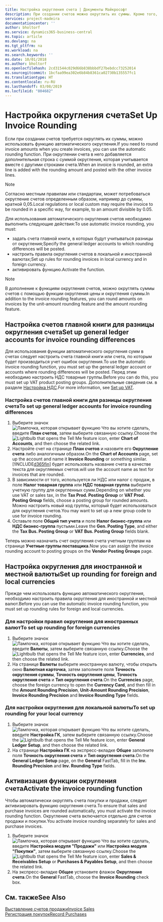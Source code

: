 ```yaml
---
title: Настройка округления счета | Документы Майкрософт
description: При создании счетов можно округлить их суммы. Кроме того, согласно местным правилам или стандартам может требоваться округление счетов определенным образом, например до суммы, кратной 0,05.
services: project-madeira
documentationcenter: ''
author: bholtorf
ms.service: dynamics365-business-central
ms.topic: article
ms.devlang: na
ms.tgt_pltfrm: na
ms.workload: na
ms.search.keywords: ''
ms.date: 10/01/2018
ms.author: bholtorf
ms.openlocfilehash: 2cd31544c029d66b838bbbdf27bebdcc73252014
ms.sourcegitcommit: 1bcfaa99ea302e6b84b8361ca02730b135557fc1
ms.translationtype: HT
ms.contentlocale: ru-RU
ms.lasthandoff: 03/08/2019
ms.locfileid: "804682"
---
```

# <a name="set-up-invoice-rounding"></a><span data-ttu-id="a97af-104">Настройка округления счета</span><span class="sxs-lookup"><span data-stu-id="a97af-104">Set Up Invoice Rounding</span></span>
<span data-ttu-id="a97af-105">Если при создании счетов требуется округлять их суммы, можно использовать функцию автоматического округления.</span><span class="sxs-lookup"><span data-stu-id="a97af-105">If you need to round invoice amounts when you create invoices, you can use the automatic rounding function.</span></span> <span data-ttu-id="a97af-106">При округлении счета в него добавляется дополнительная строка с суммой округления, которая учитывается вместе с другими строками счета.</span><span class="sxs-lookup"><span data-stu-id="a97af-106">When an invoice is rounded, an extra line is added with the rounding amount and posted with the other invoice lines.</span></span>

> [!NOTE]  
>  <span data-ttu-id="a97af-107">Согласно местным правилам или стандартам, может потребоваться округление счетов определенным образом, например до суммы, кратной 0,05.</span><span class="sxs-lookup"><span data-stu-id="a97af-107">Local regulations or local custom may require the invoice to be rounded in a specific way, for example, to an amount divisible by 0.05.</span></span>  

<span data-ttu-id="a97af-108">Для использования автоматического округления счетов необходимо выполнить следующие действия:</span><span class="sxs-lookup"><span data-stu-id="a97af-108">To use automatic invoice rounding, you must:</span></span>  

* <span data-ttu-id="a97af-109">задать счета главной книги, в которых будут учитываться разницы от округления;</span><span class="sxs-lookup"><span data-stu-id="a97af-109">Specify the general ledger accounts to which rounding differences will be posted.</span></span>  
* <span data-ttu-id="a97af-110">настроить правила округления счетов в локальной и иностранной валютах;</span><span class="sxs-lookup"><span data-stu-id="a97af-110">Set up rules for rounding invoices in local currency and in foreign currency.</span></span>  
* <span data-ttu-id="a97af-111">активировать функцию.</span><span class="sxs-lookup"><span data-stu-id="a97af-111">Activate the function.</span></span>  

> [!NOTE]  
>  <span data-ttu-id="a97af-112">В дополнение к функциям округления счетов, можно округлять суммы счетов с помощью функции округления цены и округления суммы.</span><span class="sxs-lookup"><span data-stu-id="a97af-112">In addition to the invoice rounding features, you can round amounts on invoices by the unit-amount rounding feature and the amount rounding feature.</span></span>  

## <a name="set-up-general-ledger-accounts-for-invoice-rounding-differences"></a><span data-ttu-id="a97af-113">Настройка счетов главной книги для разницы округления счета</span><span class="sxs-lookup"><span data-stu-id="a97af-113">Set up general ledger accounts for invoice rounding differences</span></span>
<span data-ttu-id="a97af-114">Для использования функции автоматического округления сумм в счетах следует настроить счета главной книги или счета, по которым будет производиться учет ошибок округления.</span><span class="sxs-lookup"><span data-stu-id="a97af-114">To use the automatic invoice rounding function, you must set up the general ledger account or accounts where rounding differences will be posted.</span></span> <span data-ttu-id="a97af-115">Перед этим необходимо настроить НДС товарные группы.</span><span class="sxs-lookup"><span data-stu-id="a97af-115">Before you can do this, you must set up VAT product posting groups.</span></span> <span data-ttu-id="a97af-116">Дополнительные сведения см. в разделе [Настройка НДС](finance-setup-vat.md).</span><span class="sxs-lookup"><span data-stu-id="a97af-116">For more information, see [Set up VAT](finance-setup-vat.md).</span></span>  

### <a name="to-set-up-general-ledger-accounts-for-invoice-rounding-differences"></a><span data-ttu-id="a97af-117">Настройка счетов главной книги для разницы округления счета</span><span class="sxs-lookup"><span data-stu-id="a97af-117">To set up general ledger accounts for invoice rounding differences</span></span>  
1. <span data-ttu-id="a97af-118">Выберите значок ![Лампочка, которая открывает функцию Что вы хотите сделать](media/ui-search/search_small.png "Что вы хотите сделать"), введите **План счетов**, затем выберите связанную ссылку.</span><span class="sxs-lookup"><span data-stu-id="a97af-118">Choose the ![Lightbulb that opens the Tell Me feature](media/ui-search/search_small.png "Tell me what you want to do") icon, enter **Chart of Accounts**, and then choose the related link.</span></span>  
2. <span data-ttu-id="a97af-119">Настройте счет на странице **План счетов** и назовите его **Округление счета** либо аналогичным образом.</span><span class="sxs-lookup"><span data-stu-id="a97af-119">On the **Chart of Accounts** page, set up the account and name it **Invoice Rounding** or something similar.</span></span> [!INCLUDE[d365fin](includes/d365fin_md.md)] <span data-ttu-id="a97af-120">будет использовать название счета в качестве текста для округляемых счетов.</span><span class="sxs-lookup"><span data-stu-id="a97af-120">will use the account name as text for invoices that are rounded.</span></span>  
3. <span data-ttu-id="a97af-121">В зависимости от того, используется ли НДС или налог с продаж, в поле **Налог товарная группа** или **НДС товарная группа** выберите учетную группу для округленных сумм.</span><span class="sxs-lookup"><span data-stu-id="a97af-121">Depending on whether you use VAT or sales tax, in the **Tax Prod. Posting Group** or **VAT Prod. Posting Group** fields, choose a posting group for rounded amounts.</span></span> <span data-ttu-id="a97af-122">Можно настроить новый код группы, который будет использоваться для округления счетов.</span><span class="sxs-lookup"><span data-stu-id="a97af-122">You may want to set up a new group code to use for invoice rounding.</span></span>
4. <span data-ttu-id="a97af-123">Оставьте поле **Общий тип учета** и поле **Налог бизнес-группа** или **НДС бизнес-группа** пустыми.</span><span class="sxs-lookup"><span data-stu-id="a97af-123">Leave the **Gen. Posting Type**, and either the **Tax Bus. Posting Group** or **VAT Bus. Posting Group** fields blank.</span></span> <!-- Why do we say to leave these blank, when there are a lot of other fields we also leave blank but don't mention? -->  

<span data-ttu-id="a97af-124">Теперь можно назначить счет округления счета учетным группам на странице **Учетные группы поставщика**.</span><span class="sxs-lookup"><span data-stu-id="a97af-124">Now you can assign the invoice rounding account to posting groups on the **Vendor Posting Groups** page.</span></span>  <!-- Why only the vendor posting groups? -->

## <a name="set-up-rounding-for-foreign-and-local-currencies"></a><span data-ttu-id="a97af-125">Настройка округления для иностранной и местной валюты</span><span class="sxs-lookup"><span data-stu-id="a97af-125">Set up rounding for foreign and local currencies</span></span>
<span data-ttu-id="a97af-126">Прежде чем использовать функцию автоматического округления, необходимо настроить правила округления для иностранной и местной валют.</span><span class="sxs-lookup"><span data-stu-id="a97af-126">Before you can use the automatic invoice rounding function, you must set up rounding rules for foreign and local currencies.</span></span>

### <a name="to-set-up-rounding-for-foreign-currencies"></a><span data-ttu-id="a97af-127">Для настройки правил округления для иностранных валют</span><span class="sxs-lookup"><span data-stu-id="a97af-127">To set up rounding for foreign currencies</span></span>  
1. <span data-ttu-id="a97af-128">Выберите значок ![Лампочка, которая открывает функцию Что вы хотите сделать](media/ui-search/search_small.png "Что вы хотите сделать"), введите **Валюты**, затем выберите связанную ссылку.</span><span class="sxs-lookup"><span data-stu-id="a97af-128">Choose the ![Lightbulb that opens the Tell Me feature](media/ui-search/search_small.png "Tell me what you want to do") icon, enter **Currencies**, and then choose the related link.</span></span>  
2. <span data-ttu-id="a97af-129">На странице **Валюты** выберите иностранную валюту, чтобы открыть окно **Валютная карточка**, затем заполните поля **Точность округления суммы**, **Точность округления цены**, **Точность округления счета** и **Тип округления счета**.</span><span class="sxs-lookup"><span data-stu-id="a97af-129">On the **Currencies** page, choose the foreign currency to open the **Currency Card**, and then fill in the **Amount Rounding Precision**, **Unit-Amount Rounding Precision**, **Invoice Rounding Precision** and **Invoice Rounding Type** fields.</span></span>

### <a name="to-set-up-rounding-for-your-local-currency"></a><span data-ttu-id="a97af-130">Для настройки округления для локальной валюты</span><span class="sxs-lookup"><span data-stu-id="a97af-130">To set up rounding for your local currency</span></span>
1. <span data-ttu-id="a97af-131">Выберите значок ![Лампочка, которая открывает функцию Что вы хотите сделать](media/ui-search/search_small.png "Что вы хотите сделать"), введите **Настройка ГК**, затем выберите связанную ссылку.</span><span class="sxs-lookup"><span data-stu-id="a97af-131">Choose the ![Lightbulb that opens the Tell Me feature](media/ui-search/search_small.png "Tell me what you want to do") icon, enter **General Ledger Setup**, and then choose the related link.</span></span>  
2. <span data-ttu-id="a97af-132">На странице **Настройка ГК** на экспресс-вкладке **Общее** заполните поля **Точность округления счета** и **Тип округления счета**.</span><span class="sxs-lookup"><span data-stu-id="a97af-132">On the **General Ledger Setup** page, on the **General** FastTab, fill in the **Inv. Rounding Precision** and **Inv. Rounding Type** fields.</span></span>  

## <a name="activate-the-invoice-rounding-function"></a><span data-ttu-id="a97af-133">Активизация функции округления счета</span><span class="sxs-lookup"><span data-stu-id="a97af-133">Activate the invoice rounding function</span></span>  
<span data-ttu-id="a97af-134">Чтобы автоматически округлять счета покупки и продажи, следует активизировать функцию округления счета.</span><span class="sxs-lookup"><span data-stu-id="a97af-134">To ensure that sales and purchase invoices are rounded automatically, you must activate the invoice rounding function.</span></span> <span data-ttu-id="a97af-135">Округление счета включается отдельно для счетов продажи и покупки.</span><span class="sxs-lookup"><span data-stu-id="a97af-135">You activate invoice rounding separately for sales and purchase invoices.</span></span>

1. <span data-ttu-id="a97af-136">Выберите значок ![Лампочка, которая открывает функцию Что вы хотите сделать](media/ui-search/search_small.png "Что вы хотите сделать"), введите **Настройка модуля "Продажи"** или **Настройка модуля "Покупки"**, затем выберите связанную ссылку.</span><span class="sxs-lookup"><span data-stu-id="a97af-136">Choose the ![Lightbulb that opens the Tell Me feature](media/ui-search/search_small.png "Tell me what you want to do") icon, enter **Sales & Receivables Setup** or **Purchases & Payables Setup**, and then choose the related link.</span></span>  
2. <span data-ttu-id="a97af-137">На экспресс-вкладке **Общее** установите флажок **Округление счета**.</span><span class="sxs-lookup"><span data-stu-id="a97af-137">On the **General** FastTab, choose the **Invoice Rounding** check box.</span></span>  

## <a name="see-also"></a><span data-ttu-id="a97af-138">См. также</span><span class="sxs-lookup"><span data-stu-id="a97af-138">See Also</span></span>  
[<span data-ttu-id="a97af-139">Выставление счетов продажи</span><span class="sxs-lookup"><span data-stu-id="a97af-139">Invoice Sales</span></span>](sales-how-invoice-sales.md)  
[<span data-ttu-id="a97af-140">Регистрация покупок</span><span class="sxs-lookup"><span data-stu-id="a97af-140">Record Purchases</span></span>](purchasing-how-record-purchases.md)
